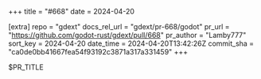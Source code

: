 +++
title = "#668"
date = 2024-04-20

[extra]
repo = "gdext"
docs_rel_url = "gdext/pr-668/godot"
pr_url = "https://github.com/godot-rust/gdext/pull/668"
pr_author = "Lamby777"
sort_key = 2024-04-20
date_time = 2024-04-20T13:42:26Z
commit_sha = "ca0de0bb41667fea54f93192c3871a317a331459"
+++

$PR_TITLE
